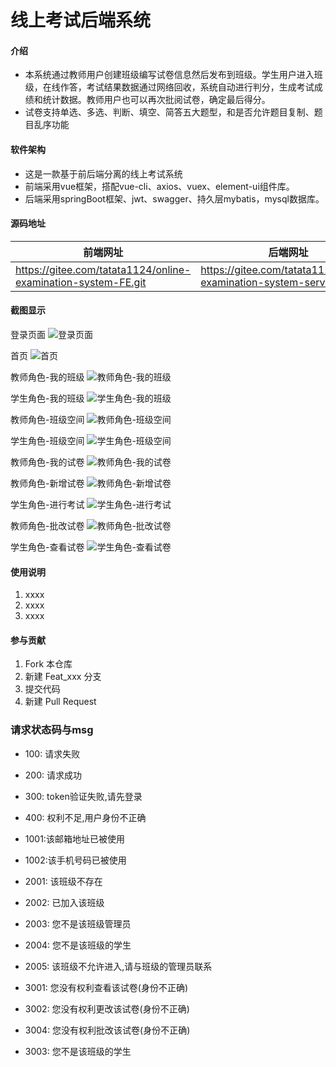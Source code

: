 # 线上考试后端系统

#### 介绍
- 本系统通过教师用户创建班级编写试卷信息然后发布到班级。学生用户进入班级，在线作答，考试结果数据通过网络回收，系统自动进行判分，生成考试成绩和统计数据。教师用户也可以再次批阅试卷，确定最后得分。
- 试卷支持单选、多选、判断、填空、简答五大题型，和是否允许题目复制、题目乱序功能

#### 软件架构
- 这是一款基于前后端分离的线上考试系统
- 前端采用vue框架，搭配vue-cli、axios、vuex、element-ui组件库。
- 后端采用springBoot框架、jwt、swagger、持久层mybatis，mysql数据库。

#### 源码地址
| 前端网址  |  后端网址 |
|---|---|
| https://gitee.com/tatata1124/online-examination-system-FE.git  | https://gitee.com/tatata1124/online-examination-system-server.git  |


#### 截图显示
登录页面
![登录页面](https://images.gitee.com/uploads/images/2021/0321/173124_7908d324_7451960.png "snipaste20210321_172951.png")

首页
![首页](https://images.gitee.com/uploads/images/2021/0321/173220_9cd27950_7451960.png "snipaste20210321_173208.png")

教师角色-我的班级
![教师角色-我的班级](https://images.gitee.com/uploads/images/2021/0321/173345_6108fa9a_7451960.png "snipaste20210321_173337.png")

学生角色-我的班级
![学生角色-我的班级](https://images.gitee.com/uploads/images/2021/0321/173532_e3e22c7f_7451960.png "snipaste20210321_173521.png")

教师角色-班级空间
![教师角色-班级空间](https://images.gitee.com/uploads/images/2021/0321/180543_de5e1faf_7451960.png "snipaste20210321_180524.png")

学生角色-班级空间
![学生角色-班级空间](https://images.gitee.com/uploads/images/2021/0321/180903_cb21ced6_7451960.png "snipaste20210321_180852.png")

教师角色-我的试卷
![教师角色-我的试卷](https://images.gitee.com/uploads/images/2021/0321/181730_e3863787_7451960.png "snipaste20210321_181720.png")

教师角色-新增试卷
![教师角色-新增试卷](https://images.gitee.com/uploads/images/2021/0321/183312_3fdbf5bc_7451960.png "QQ截图20210321183224.png")

学生角色-进行考试
![学生角色-进行考试](https://images.gitee.com/uploads/images/2021/0321/182159_58e99e65_7451960.png "M$IJLK`KQCVU0X6AF0%GJK5.png")

教师角色-批改试卷
![教师角色-批改试卷](https://images.gitee.com/uploads/images/2021/0321/182446_862907e5_7451960.png "QQ截图20210321182421.png")

学生角色-查看试卷
![学生角色-查看试卷](https://images.gitee.com/uploads/images/2021/0321/182601_9d5c4d0e_7451960.png "QQ截图20210321182542.png")


#### 使用说明

1.  xxxx
2.  xxxx
3.  xxxx

#### 参与贡献

1.  Fork 本仓库
2.  新建 Feat_xxx 分支
3.  提交代码
4.  新建 Pull Request


### 请求状态码与msg

+ 100: 请求失败
+ 200: 请求成功
+ 300: token验证失败,请先登录
+ 400: 权利不足,用户身份不正确 

+ 1001:该邮箱地址已被使用
+ 1002:该手机号码已被使用

+ 2001: 该班级不存在
+ 2002: 已加入该班级
+ 2003: 您不是该班级管理员
+ 2004: 您不是该班级的学生
+ 2005: 该班级不允许进入,请与班级的管理员联系

+ 3001: 您没有权利查看该试卷(身份不正确)
+ 3002: 您没有权利更改该试卷(身份不正确)
+ 3004: 您没有权利批改该试卷(身份不正确)
+ 3003: 您不是该班级的学生

